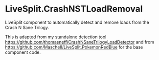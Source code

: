 # LiveSplit.CrashNSTLoadRemoval
LiveSplit component to automatically detect and remove loads from the Crash N Sane Trilogy.

This is adapted from my standalone detection tool https://github.com/thomasneff/CrashNSaneTrilogyLoadDetector
and from https://github.com/Maschell/LiveSplit.PokemonRedBlue for the base component code.
